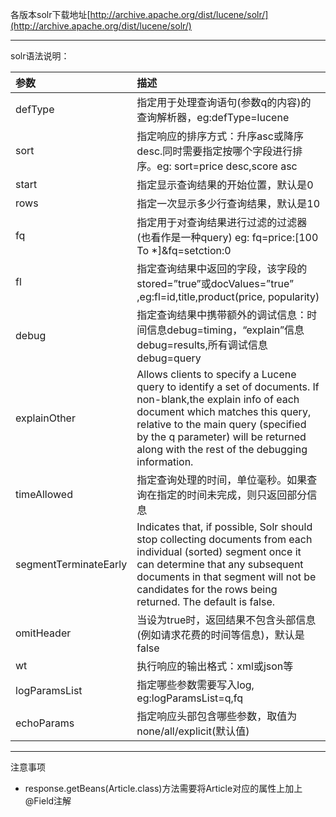 各版本solr下载地址[http://archive.apache.org/dist/lucene/solr/](http://archive.apache.org/dist/lucene/solr/)

---

solr语法说明：

| 参数 | 描述 |
| :--- | :--- |
| defType | 指定用于处理查询语句\(参数q的内容\)的查询解析器，eg:defType=lucene |
| sort | 指定响应的排序方式：升序asc或降序desc.同时需要指定按哪个字段进行排序。eg: sort=price desc,score asc |
| start | 指定显示查询结果的开始位置，默认是0 |
| rows | 指定一次显示多少行查询结果，默认是10 |
| fq | 指定用于对查询结果进行过滤的过滤器\(也看作是一种query\) eg: fq=price:\[100 To \*\]&fq=setction:0 |
| fl | 指定查询结果中返回的字段，该字段的stored=”true”或docValues=”true” ,eg:fl=id,title,product\(price, popularity\) |
| debug | 指定查询结果中携带额外的调试信息：时间信息debug=timing，“explain”信息debug=results,所有调试信息debug=query |
| explainOther | Allows clients to specify a Lucene query to identify a set of documents. If non-blank,the explain info of each document which matches this query, relative to the main query \(specified by the q parameter\) will be returned along with the rest of the debugging information. |
| timeAllowed | 指定查询处理的时间，单位毫秒。如果查询在指定的时间未完成，则只返回部分信息 |
| segmentTerminateEarly | Indicates that, if possible, Solr should stop collecting documents from each individual \(sorted\) segment once it can determine that any subsequent documents in that segment will not be candidates for the rows being returned. The default is false. |
| omitHeader | 当设为true时，返回结果不包含头部信息\(例如请求花费的时间等信息\)，默认是false |
| wt | 执行响应的输出格式：xml或json等 |
| logParamsList | 指定哪些参数需要写入log, eg:logParamsList=q,fq |
| echoParams | 指定响应头部包含哪些参数，取值为none/all/explicit\(默认值\) |

---

注意事项

* response.getBeans\(Article.class\)方法需要将Article对应的属性上加上@Field注解



